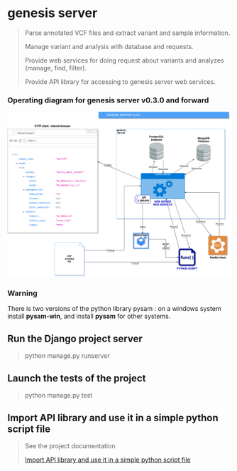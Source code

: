 # genesis server

> Parse annotated VCF files and extract variant and sample information.
>
> Manage variant and analysis with database and requests.
>
> Provide web services for doing request about variants and analyzes (manage, find, filter).
>
> Provide API library for accessing to genesis server web services.
>

### Operating diagram for genesis server v0.3.0 and forward

![Operation diagram for genesis server v0.3.0 and forward](genesis/doc/img/operating_diagram_genesis_server_v0.3.0.png)

### Warning

There is two versions of the python library pysam : on a windows system install **pysam-win**, and install **pysam** for
other systems.

## Run the Django project server

> python manage.py runserver

## Launch the tests of the project

> python manage.py test

## Import API library and use it in a simple python script file

> See the project documentation
>
> [Import API library and use it in a simple python script file](genesis/doc/api_server.md)
